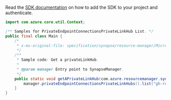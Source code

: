 Read the [SDK documentation](https://github.com/Azure/azure-sdk-for-java/blob/azure-resourcemanager-synapse_1.0.0-beta.2/sdk/synapse/azure-resourcemanager-synapse/README.md) on how to add the SDK to your project and authenticate.

```java
import com.azure.core.util.Context;

/** Samples for PrivateEndpointConnectionsPrivateLinkHub List. */
public final class Main {
    /*
     * x-ms-original-file: specification/synapse/resource-manager/Microsoft.Synapse/stable/2021-06-01/examples/PrivateEndpointConnectionsPrivateLinkHub_List.json
     */
    /**
     * Sample code: Get a privateLinkHub.
     *
     * @param manager Entry point to SynapseManager.
     */
    public static void getAPrivateLinkHub(com.azure.resourcemanager.synapse.SynapseManager manager) {
        manager.privateEndpointConnectionsPrivateLinkHubs().list("gh-res-grp", "pe0", Context.NONE);
    }
}
```
